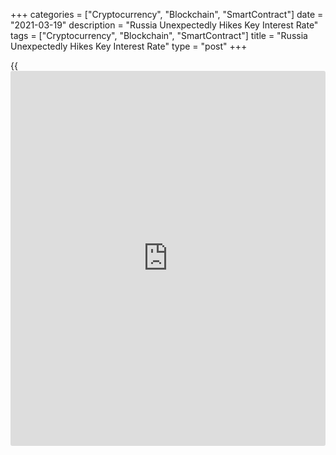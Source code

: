 +++
categories = ["Cryptocurrency", "Blockchain", "SmartContract"]
date = "2021-03-19"
description = "Russia Unexpectedly Hikes Key Interest Rate"
tags = ["Cryptocurrency", "Blockchain", "SmartContract"]
title = "Russia Unexpectedly Hikes Key Interest Rate"
type = "post"
+++

{{<iframe id="large-banner" src="https://www.bounty.group/#slide=5.0" width="100%" height="600" scrolling="no" style="border: 0px solid rgb(216, 221, 230); border-radius: 3px;">}}

Russia's central bank raised its key interest rate Friday, defying
expectations that the rate will be left unchanged, citing higher than
forecast inflation and a faster than expected recovery in domestic
demand.

The Board of Directors decided to increase the key rate by 25 basis
points to 4.50 percent, the Bank of Russia said in a statement.
Economists had expected the rate to remain at 4.25 percent.

Inflation expectations of households and businesses remain elevated and
the balance of risks has shifted towards proinflationary ones, the
central bank said.

The bank also said that it "holds open the prospect of further increases
in the key rate at its upcoming meetings."

For comments and feedback [contact](https://www.playgroundfx.com/contact/): editorial@rtt[news](https://www.letsplayfx.com/blog/forex-news-website/).com

[Economic News][1]

 **What parts of the world are seeing the best (and worst) economic
performances lately? Click[here][2] to check out our [Econ Scorecard][2]
and find out! See up-to-the-moment [ranking](https://www.playgroundfx.com/blog/crypto-exchange-ranking/)s for the best and worst
performers in [GDP][3], [unemployment rate][4], [inflation][5] and much
more.**

   1. www.rtt[news](https://www.letsplayfx.com/blog/forex-news-website/).com/Content/EconomicNews.aspx
   2. www.rtt[news](https://www.letsplayfx.com/blog/forex-news-website/).com/economic-scorecard/world-rank/industrial-production/highest-performance.aspx
   3. www.rtt[news](https://www.letsplayfx.com/blog/forex-news-website/).com/economic-scorecard/world-rank/GDP/highest-performance.aspx
   4. www.rtt[news](https://www.letsplayfx.com/blog/forex-news-website/).com/economic-scorecard/world-rank/unemployment-rate/lowest-performance.aspx
   5. www.rtt[news](https://www.letsplayfx.com/blog/forex-news-website/).com/economic-scorecard/world-rank/CPI/highest-performance.aspx